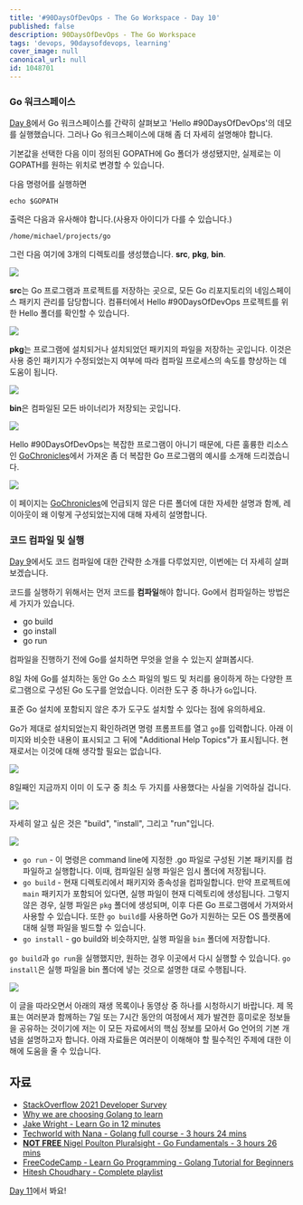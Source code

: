 ```yaml
---
title: '#90DaysOfDevOps - The Go Workspace - Day 10'
published: false
description: 90DaysOfDevOps - The Go Workspace
tags: 'devops, 90daysofdevops, learning'
cover_image: null
canonical_url: null
id: 1048701
---
```


### Go 워크스페이스

[Day 8](day08.md)에서 Go 워크스페이스를 간략히 살펴보고 'Hello #90DaysOfDevOps'의 데모를 실행했습니다. 그러나 Go 워크스페이스에 대해 좀 더 자세히 설명해야 합니다.

기본값을 선택한 다음 이미 정의된 GOPATH에 Go 폴더가 생성됐지만, 실제로는 이 GOPATH를 원하는 위치로 변경할 수 있습니다.

다음 명령어를 실행하면

```
echo $GOPATH
```

출력은 다음과 유사해야 합니다.(사용자 아이디가 다를 수 있습니다.)

```
/home/michael/projects/go
```

그런 다음 여기에 3개의 디렉토리를 생성했습니다. **src**, **pkg**, **bin**.

![](/2022/Days/Images/Day10_Go1.png)

**src**는 Go 프로그램과 프로젝트를 저장하는 곳으로, 모든 Go 리포지토리의 네임스페이스 패키지 관리를 담당합니다. 컴퓨터에서 Hello #90DaysOfDevOps 프로젝트를 위한 Hello 폴더를 확인할 수 있습니다.

![](/2022/Days/Images/Day10_Go2.png)

**pkg**는 프로그램에 설치되거나 설치되었던 패키지의 파일을 저장하는 곳입니다. 이것은 사용 중인 패키지가 수정되었는지 여부에 따라 컴파일 프로세스의 속도를 향상하는 데 도움이 됩니다.

![](/2022/Days/Images/Day10_Go3.png)

**bin**은 컴파일된 모든 바이너리가 저장되는 곳입니다.

![](/2022/Days/Images/Day10_Go4.png)

Hello #90DaysOfDevOps는 복잡한 프로그램이 아니기 때문에, 다른 훌륭한 리소스인 [GoChronicles](https://gochronicles.com/)에서 가져온 좀 더 복잡한 Go 프로그램의 예시를 소개해 드리겠습니다.

![](/2022/Days/Images/Day10_Go5.png)

이 페이지는 [GoChronicles](https://gochronicles.com/project-structure/)에 언급되지 않은 다른 폴더에 대한 자세한 설명과 함께, 레이아웃이 왜 이렇게 구성되었는지에 대해 자세히 설명합니다.

### 코드 컴파일 및 실행

[Day 9](day09.md)에서도 코드 컴파일에 대한 간략한 소개를 다루었지만, 이번에는 더 자세히 살펴보겠습니다.

코드를 실행하기 위해서는 먼저 코드를 **컴파일**해야 합니다. Go에서 컴파일하는 방법은 세 가지가 있습니다.

- go build
- go install
- go run

컴파일을 진행하기 전에 Go를 설치하면 무엇을 얻을 수 있는지 살펴봅시다.

8일 차에 Go를 설치하는 동안 Go 소스 파일의 빌드 및 처리를 용이하게 하는 다양한 프로그램으로 구성된 Go 도구를 얻었습니다. 이러한 도구 중 하나가 `Go`입니다.

표준 Go 설치에 포함되지 않은 추가 도구도 설치할 수 있다는 점에 유의하세요.

Go가 제대로 설치되었는지 확인하려면 명령 프롬프트를 열고 `go`를 입력합니다. 아래 이미지와 비슷한 내용이 표시되고 그 뒤에 "Additional Help Topics"가 표시됩니다. 현재로서는 이것에 대해 생각할 필요는 없습니다.

![](/2022/Days/Images/Day10_Go6.png)

8일째인 지금까지 이미 이 도구 중 최소 두 가지를 사용했다는 사실을 기억하실 겁니다.

![](/2022/Days/Images/Day10_Go7.png)

자세히 알고 싶은 것은 "build", "install", 그리고 "run"입니다.

![](/2022/Days/Images/Day10_Go8.png)

- `go run` - 이 명령은 command line에 지정한 .go 파일로 구성된 기본 패키지를 컴파일하고 실행합니다. 이때, 컴파일된 실행 파일은 임시 폴더에 저장됩니다.
- `go build` - 현재 디렉토리에서 패키지와 종속성을 컴파일합니다. 만약 프로젝트에 `main` 패키지가 포함되어 있다면, 실행 파일이 현재 디렉토리에 생성됩니다. 그렇지 않은 경우, 실행 파일은 `pkg` 폴더에 생성되며, 이후 다른 Go 프로그램에서 가져와서 사용할 수 있습니다. 또한 `go build`를 사용하면 Go가 지원하는 모든 OS 플랫폼에 대해 실행 파일을 빌드할 수 있습니다.
- `go install` - go build와 비슷하지만, 실행 파일을 `bin` 폴더에 저장합니다.

`go build`과 `go run`을 실행했지만, 원하는 경우 이곳에서 다시 실행할 수 있습니다. `go install`은 실행 파일을 bin 폴더에 넣는 것으로 설명한 대로 수행됩니다.

![](/2022/Days/Images/Day10_Go9.png)

이 글을 따라오면서 아래의 재생 목록이나 동영상 중 하나를 시청하시기 바랍니다. 제 목표는 여러분과 함께하는 7일 또는 7시간 동안의 여정에서 제가 발견한 흥미로운 정보들을 공유하는 것이기에 저는 이 모든 자료에서의 핵심 정보를 모아서 Go 언어의 기본 개념을 설명하고자 합니다. 아래 자료들은 여러분이 이해해야 할 필수적인 주제에 대한 이해에 도움을 줄 수 있습니다.

## 자료

- [StackOverflow 2021 Developer Survey](https://insights.stackoverflow.com/survey/2021)
- [Why we are choosing Golang to learn](https://www.youtube.com/watch?v=7pLqIIAqZD4&t=9s)
- [Jake Wright - Learn Go in 12 minutes](https://www.youtube.com/watch?v=C8LgvuEBraI&t=312s)
- [Techworld with Nana - Golang full course - 3 hours 24 mins](https://www.youtube.com/watch?v=yyUHQIec83I)
- [**NOT FREE** Nigel Poulton Pluralsight - Go Fundamentals - 3 hours 26 mins](https://www.pluralsight.com/courses/go-fundamentals)
- [FreeCodeCamp - Learn Go Programming - Golang Tutorial for Beginners](https://www.youtube.com/watch?v=YS4e4q9oBaU&t=1025s)
- [Hitesh Choudhary - Complete playlist](https://www.youtube.com/playlist?list=PLRAV69dS1uWSR89FRQGZ6q9BR2b44Tr9N)

[Day 11](day11.md)에서 봐요!
